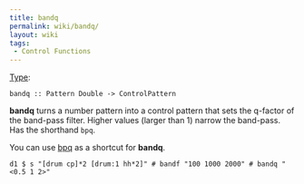 ```yaml
---
title: bandq
permalink: wiki/bandq/
layout: wiki
tags:
 - Control Functions
---
```


[Type](/wiki/Type_signature "wikilink"):

    bandq :: Pattern Double -> ControlPattern

**bandq** turns a number pattern into a control pattern that sets the
q-factor of the band-pass filter. Higher values (larger than 1) narrow
the band-pass. Has the shorthand `bpq`.

You can use [bpq](bpq "wikilink") as a shortcut for **bandq**.

    d1 $ s "[drum cp]*2 [drum:1 hh*2]" # bandf "100 1000 2000" # bandq "<0.5 1 2>"
